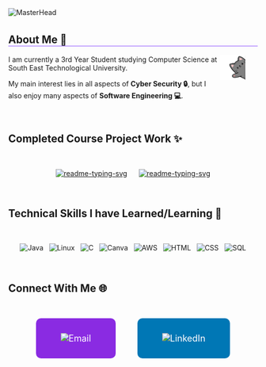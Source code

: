 <!-- Masthead Image -->
<img src="https://github.com/Ayyvahh/Ayyvahh/blob/main/bannerDarkMode.gif" alt="MasterHead" style="width:100%; height:20%; padding-bottom: 5px; object-fit:cover;">



<h2 style="border-bottom: 0.5px solid #8C52FF;">About Me 🚀</h2>
        

<img align="right" src="https://github.com/Ayyvahh/Ayyvahh/blob/main/cat.png " style="width:10%; height:10%; margin-right: 5%;" />
        <p>I am currently a 3rd Year Student studying Computer Science at South East Technological University.</p>
        <p>My main interest lies in all aspects of <strong>Cyber Security 🔒</strong>, but I also enjoy many aspects of <strong>Software Engineering 💻</strong>.</p>
        &nbsp;&nbsp;

       



## Completed Course Project Work ✨
 &nbsp;
<p align="center">
    <a href="https://github.com/Ayyvahh/ParisCityRouteFinder"><img width="30%" src="https://denvercoder1-github-readme-stats.vercel.app/api/pin/?username=Ayyvahh&repo=ParisCityRouteFinder&hide_border=false&border_color=BB9CF8&bg_color=1F222E&title_color=BB9CF8&icon_color=F8D866&theme=react&show_icons=false" alt="readme-typing-svg"></a>
    &nbsp;&nbsp;&nbsp;&nbsp;
    <a href="https://github.com/Ayyvahh/RetroGameManagementSystem"><img width="30%" src="https://denvercoder1-github-readme-stats.vercel.app/api/pin/?username=Ayyvahh&repo=RetroGameManagementSystem&hide_border=false&border_color=BB9CF8&bg_color=1F222E&title_color=BB9CF8&icon_color=F8D866&theme=react&show_icons=false" alt="readme-typing-svg"></a>
</p>



<br>

## Technical Skills I have Learned/Learning 🌱
&nbsp;&nbsp;&nbsp;&nbsp;

<p align="center">
  <img src="https://cdn.jsdelivr.net/gh/devicons/devicon@latest/icons/java/java-original.svg" alt="Java" width="50" height="50">&nbsp;&nbsp;
  <img src="https://cdn.jsdelivr.net/gh/devicons/devicon@latest/icons/linux/linux-original.svg" alt="Linux" width="50" height="50">&nbsp;&nbsp;
  <img src="https://cdn.jsdelivr.net/gh/devicons/devicon@latest/icons/c/c-original.svg" alt="C" width="50" height="50">&nbsp;&nbsp;
  <img src="https://cdn.jsdelivr.net/gh/devicons/devicon@latest/icons/canva/canva-original.svg" alt="Canva" width="50" height="50">&nbsp;&nbsp;
  <img src="https://cdn.jsdelivr.net/gh/devicons/devicon@latest/icons/amazonwebservices/amazonwebservices-plain-wordmark.svg" alt="AWS" width="50" height="50">&nbsp;&nbsp;
  <img src="https://cdn.jsdelivr.net/gh/devicons/devicon@latest/icons/html5/html5-original.svg" alt="HTML" width="50" height="50">&nbsp;&nbsp;
  <img src="https://cdn.jsdelivr.net/gh/devicons/devicon@latest/icons/css3/css3-original.svg" alt="CSS" width="50" height="50">&nbsp;&nbsp;
  <img src="https://cdn.jsdelivr.net/gh/devicons/devicon@latest/icons/mysql/mysql-original-wordmark.svg" alt="SQL" width="50" height="50">
</p>


<br>

## Connect With Me 🌐

&nbsp;&nbsp;&nbsp;&nbsp;

<div align="center">
  <a href="mailto:ayyvah@hotmail.com" style="text-decoration: none;">
    <img alt="Email" title="Email" src="https://custom-icon-badges.herokuapp.com/badge/Email-D14836?style=for-the-badge&logo=gmail&logoColor=white" style="display: inline-block; background-color: #8a2be2; color: white; padding: 30px 50px; border-radius: 10px; margin-right: 20px; font-size: 18px;">
  </a>
        &nbsp;&nbsp;&nbsp;&nbsp;
  <a href="https://www.linkedin.com/in/avaneary/" style="text-decoration: none;">
    <img alt="LinkedIn" title="LinkedIn" src="https://custom-icon-badges.herokuapp.com/badge/LinkedIn-0077B5?style=for-the-badge&logo=linkedin" style="display: inline-block; background-color: #0077B5; color: white; padding: 30px 50px; border-radius: 10px; font-size: 18px;">
  </a>
</div>
&nbsp;&nbsp;&nbsp;&nbsp;&nbsp;&nbsp;








